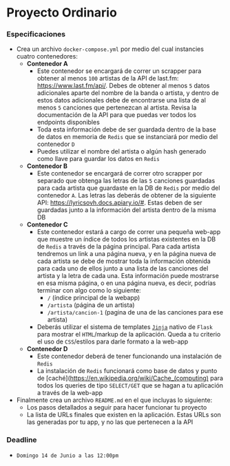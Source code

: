# Proyecto Ordinario

### Especificaciones

* Crea un archivo `docker-compose.yml` por medio del cual instancies cuatro contenedores:
  * **Contenedor A**
    * Este contenedor se encargará de correr un scrapper para obtener al menos `100` artistas de la API de last.fm: https://www.last.fm/api/. Debes de obtener al menos `5` datos adicionales aparte del nombre de la banda o artista, y dentro de estos datos adicionales debe de encontrarse una lista de al menos `5` canciones que pertenezcan al artista. Revisa la documentación de la API para que puedas ver todos los endpoints disponibles
    * Toda esta información debe de ser guardada dentro de la base de datos en memoria de `Redis` que se instanciará por medio del contenedor `D`
    * Puedes utilizar el nombre del artista o algún hash generado como llave para guardar los datos en `Redis`
  * **Contenedor B**
    * Este contenedor se encargará de correr otro scrapper por separado que obtenga las letras de las `5` canciones guardadas para cada artista que guardaste en la DB de `Redis` por medio del contenedor `A`. Las letras las deberás de obtener de la siguiente API: https://lyricsovh.docs.apiary.io/#. Estas deben de ser guardadas junto a la información del artista dentro de la misma DB
  * **Contenedor C**
    * Este contenedor estará a cargo de correr una pequeña web-app que muestre un índice de todos los artistas existentes en la DB de `Redis` a través de la página principal. Para cada artista tendremos un link a una página nueva, y en la página nueva de cada artista se debe de mostrar toda la información obtenida para cada uno de ellos junto a una lista de las canciones del artista y la letra de cada una. Esta información puede mostrarse en esa misma página, o en una página nueva, es decir, podrías terminar con algo como lo siguiente:
      * `/` (índice principal de la webapp)
      * `/artista` (página de un artista)
      * `/artista/cancion-1` (pagina de una de las canciones para ese artista)
    * Deberás utilizar el sistema de templates [`Jinja`](https://flask.palletsprojects.com/en/1.1.x/tutorial/templates/) nativo de `Flask` para mostrar el `HTML`/markup de la aplicación. Queda a tu criterio el uso de `CSS`/estilos para darle formato a la web-app
  * **Contenedor D**
    * Este contenedor deberá de tener funcionando una instalación de `Redis`
    * La instalación de `Redis` funcionará como base de datos y punto de [caché](https://en.wikipedia.org/wiki/Cache_(computing) para todos los queries de tipo `SELECT/GET` que se hagan a tu aplicación a través de la web-app
* Finalmente crea un archivo `README.md` en el que incluyas lo siguiente:
  * Los pasos detallados a seguir para hacer funcionar tu proyecto
  * La lista de URLs finales que existen en la aplicación. Estas URLs son las generadas por tu app, y no las que pertenecen a la API

### Deadline

* `Domingo 14 de Junio a las 12:00pm`
